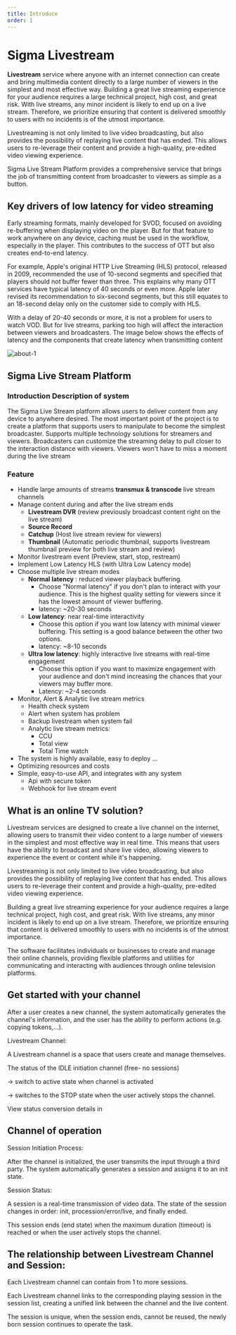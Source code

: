 ```yaml
---
title: Introduce
order: 1
---
```


# Sigma Livestream

**Livestream** service where anyone with an internet connection can create and bring multimedia content directly to a large number of viewers in the simplest and most effective way. Building a great live streaming experience for your audience requires a large technical project, high cost, and great risk. With live streams, any minor incident is likely to end up on a live stream. Therefore, we prioritize ensuring that content is delivered smoothly to users with no incidents is of the utmost importance.

Livestreaming is not only limited to live video broadcasting, but also provides the possibility of replaying live content that has ended. This allows users to re-leverage their content and provide a high-quality, pre-edited video viewing experience.

Sigma Live Stream Platform provides a comprehensive service that brings the job of transmitting content from broadcaster to viewers as simple as a button.

## Key drivers of low latency for video streaming

Early streaming formats, mainly developed for SVOD, focused on avoiding re-buffering when displaying video on the player. But for that feature to work anywhere on any device, caching must be used in the workflow, especially in the player. This contributes to the success of OTT but also creates end-to-end latency.

For example, Apple's original HTTP Live Streaming (HLS) protocol, released in 2009, recommended the use of 10-second segments and specified that players should not buffer fewer than three. This explains why many OTT services have typical latency of 40 seconds or even more. Apple later revised its recommendation to six-second segments, but this still equates to an 18-second delay only on the customer side to comply with HLS.

With a delay of 20-40 seconds or more, it is not a problem for users to watch VOD. But for live streams, parking too high will affect the interaction between viewers and broadcasters. The image below shows the effects of latency and the components that create latency when transmitting content

![about-1](/images/livestream/livestream-about-1.png)

## Sigma Live Stream Platform

### Introduction Description of system

The Sigma Live Stream platform allows users to deliver content from any device to anywhere desired. The most important point of the project is to create a platform that supports users to manipulate to become the simplest broadcaster. Supports multiple technology solutions for streamers and viewers. Broadcasters can customize the streaming delay to pull closer to the interaction distance with viewers. Viewers won't have to miss a moment during the live stream

### Feature

- Handle large amounts of streams **transmux & transcode** live stream channels
- Manage content during and after the live stream ends
  - **Livestream DVR** (review previously broadcast content right on the live stream)
  - **Source Record**
  - **Catchup** (Host live stream review for viewers)
  - **Thumbnail** (Automatic periodic thumbnail, supports livestream thumbnail preview for both live stream and review)
- Monitor livestream event (Preview, start, stop, restream)
- Implement Low Latency HLS (with Ultra Low Latency mode)
- Choose multiple live stream modes
  - **Normal latency** : reduced viewer playback buffering.
    - Choose "Normal latency" if you don't plan to interact with your audience. This is the highest quality setting for viewers since it has the lowest amount of viewer buffering.
    - latency: \~20-30 seconds
  - **Low latency**: near real-time interactivity
    - Choose this option if you want low latency with minimal viewer buffering. This setting is a good balance between the other two options.
    - latency: \~8-10 seconds
  - **Ultra low latency**: highly interactive live streams with real-time engagement
    - Choose this option if you want to maximize engagement with your audience and don't mind increasing the chances that your viewers may buffer more.
    - Latency: \~2-4 seconds
- Monitor, Alert & Analytic live stream metrics
  - Health check system
  - Alert when system has problem
  - Backup livestream when system fail
  - Analytic live stream metrics:
    - CCU
    - Total view
    - Total Time watch
- The system is highly available, easy to deploy ...
- Optimizing resources and costs
- Simple, easy-to-use API, and integrates with any system
  - Api with secure token
  - Webhook for live stream event

## What is an online TV solution?

Livestream services are designed to create a live channel on the internet, allowing users to transmit their video content to a large number of viewers in the simplest and most effective way in real time. This means that users have the ability to broadcast and share live video, allowing viewers to experience the event or content while it's happening.

Livestreaming is not only limited to live video broadcasting, but also provides the possibility of replaying live content that has ended. This allows users to re-leverage their content and provide a high-quality, pre-edited video viewing experience.

Building a great live streaming experience for your audience requires a large technical project, high cost, and great risk. With live streams, any minor incident is likely to end up on a live stream. Therefore, we prioritize ensuring that content is delivered smoothly to users with no incidents is of the utmost importance.

The software facilitates individuals or businesses to create and manage their online channels, providing flexible platforms and utilities for communicating and interacting with audiences through online television platforms.

## Get started with your channel

After a user creates a new channel, the system automatically generates the channel's information, and the user has the ability to perform actions (e.g. copying tokens,...).

Livestream Channel:

A Livestream channel is a space that users create and manage themselves.

The status of the IDLE initiation channel (free- no sessions)

-> switch to active state when channel is activated

-> switches to the STOP state when the user actively stops the channel.

View status conversion details in

## Channel of operation

Session Initiation Process:

After the channel is initialized, the user transmits the input through a third party. The system automatically generates a session and assigns it to an init state.

Session Status:

A session is a real-time transmission of video data.
The state of the session changes in order: init, procession/error/live, and finally ended.

This session ends (end state) when the maximum duration (timeout) is reached or when the user actively stops the channel.

## The relationship between Livestream Channel and Session:

Each Livestream channel can contain from 1 to more sessions.

Each Livestream channel links to the corresponding playing session in the session list, creating a unified link between the channel and the live content.

The session is unique, when the session ends, cannot be reused, the newly born session continues to operate the task.
